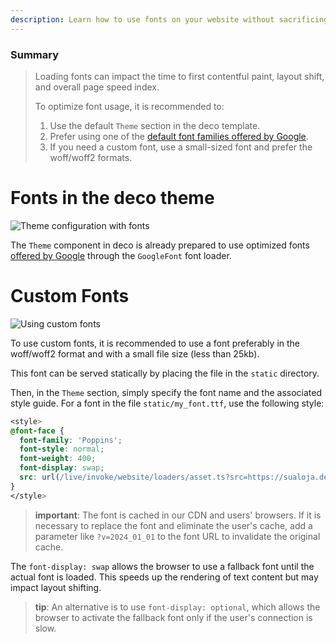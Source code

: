 ```yaml
---
description: Learn how to use fonts on your website without sacrificing performance.
---
```


### Summary

> Loading fonts can impact the time to first contentful paint, layout shift, and
> overall page speed index.
>
> To optimize font usage, it is recommended to:
>
> 1. Use the default `Theme` section in the deco template.
> 2. Prefer using one of the
>    [default font families offered by Google](https://fonts.google.com/).
> 3. If you need a custom font, use a small-sized font and prefer the woff/woff2
>    formats.

# Fonts in the deco theme

![Theme configuration with fonts](https://github.com/deco-sites/starting/assets/882438/c697a548-0beb-49d5-af67-0a1bb0f9f043)

The `Theme` component in deco is already prepared to use optimized fonts
[offered by Google](https://fonts.google.com/) through the `GoogleFont` font
loader.

# Custom Fonts

![Using custom fonts](https://github.com/deco-sites/starting/assets/882438/2a267a57-34eb-479f-91dc-e8e3f10cfca8)

To use custom fonts, it is recommended to use a font preferably in the
woff/woff2 format and with a small file size (less than 25kb).

This font can be served statically by placing the file in the `static`
directory.

Then, in the `Theme` section, simply specify the font name and the associated
style guide. For a font in the file `static/my_font.ttf`, use the following
style:

```css
<style>
@font-face {
  font-family: 'Poppins';
  font-style: normal;
  font-weight: 400;
  font-display: swap;
  src: url(/live/invoke/website/loaders/asset.ts?src=https://sualoja.deco.site/minha_fonte.ttf) format('truetype');
}
</style>
```

> **important**: The font is cached in our CDN and users' browsers. If it is
> necessary to replace the font and eliminate the user's cache, add a parameter
> like `?v=2024_01_01` to the font URL to invalidate the original cache.

The `font-display: swap` allows the browser to use a fallback font until the
actual font is loaded. This speeds up the rendering of text content but may
impact layout shifting.

> **tip**: An alternative is to use `font-display: optional`, which allows the
> browser to activate the fallback font only if the user's connection is slow.
